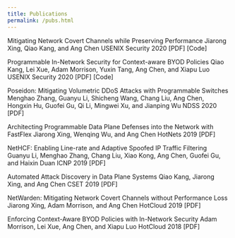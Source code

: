 ```yaml
---
title: Publications
permalink: /pubs.html
---
```


Mitigating Network Covert Channels while Preserving Performance
Jiarong Xing, Qiao Kang, and Ang Chen
USENIX Security 2020 [PDF] [Code]

Programmable In-Network Security for Context-aware BYOD Policies
Qiao Kang, Lei Xue, Adam Morrison, Yuxin Tang, Ang Chen, and Xiapu Luo
USENIX Security 2020 [PDF] [Code]

Poseidon: Mitigating Volumetric DDoS Attacks with Programmable Switches
Menghao Zhang, Guanyu Li, Shicheng Wang, Chang Liu, Ang Chen, Hongxin Hu, Guofei Gu, Qi Li, Mingwei Xu, and Jianping Wu
NDSS 2020 [PDF]

Architecting Programmable Data Plane Defenses into the Network with FastFlex
Jiarong Xing, Wenqing Wu, and Ang Chen
HotNets 2019 [PDF]

NetHCF: Enabling Line-rate and Adaptive Spoofed IP Traffic Filtering
Guanyu Li, Menghao Zhang, Chang Liu, Xiao Kong, Ang Chen, Guofei Gu, and Haixin Duan
ICNP 2019 [PDF]

Automated Attack Discovery in Data Plane Systems
Qiao Kang, Jiarong Xing, and Ang Chen
CSET 2019 [PDF]

NetWarden: Mitigating Network Covert Channels without Performance Loss
Jiarong Xing, Adam Morrison, and Ang Chen
HotCloud 2019 [PDF]

Enforcing Context-Aware BYOD Policies with In-Network Security
Adam Morrison, Lei Xue, Ang Chen, and Xiapu Luo
HotCloud 2018 [PDF]
